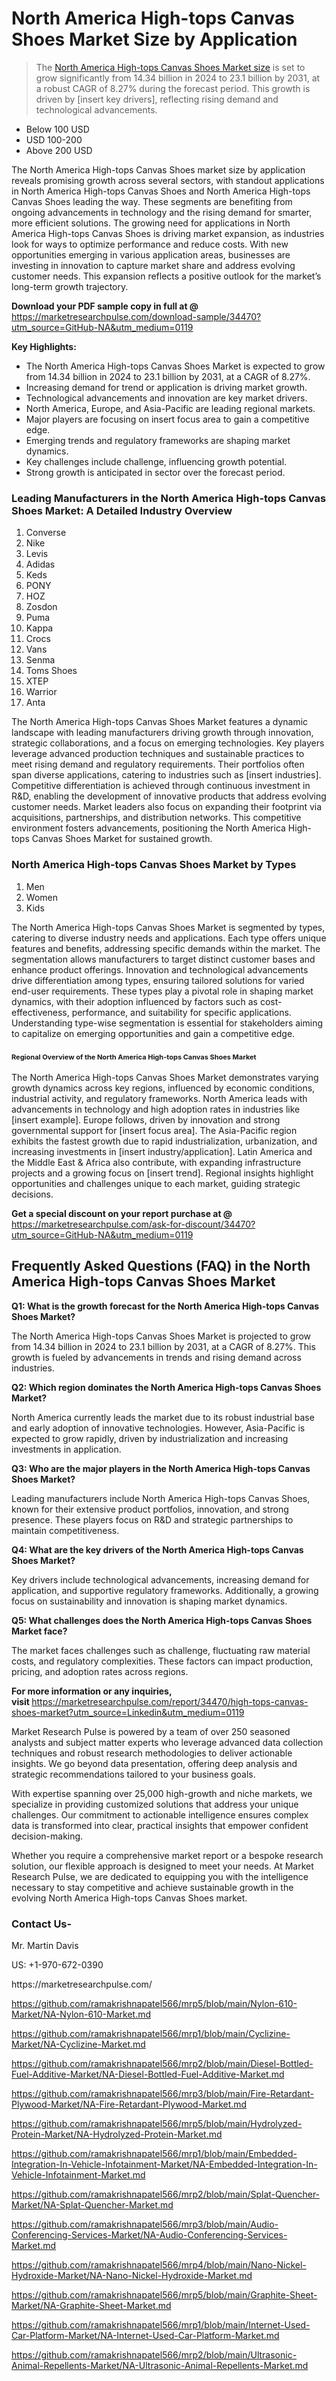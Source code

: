 <h1>North America High-tops Canvas Shoes Market&nbsp;Size by Application</h1><blockquote><p>The <a href="https://marketresearchpulse.com/download-sample/34470?utm_source=GitHub-NA&amp;utm_medium=0119">North America High-tops Canvas Shoes Market size</a> is set to grow significantly from 14.34 billion in 2024 to 23.1 billion by 2031, at a robust CAGR of 8.27% during the forecast period. This growth is driven by [insert key drivers], reflecting rising demand and technological advancements.</p></blockquote><ul><li>Below 100 USD<li> USD 100-200<li> Above 200 USD</li></ul><p>The North America High-tops Canvas Shoes market size by application reveals promising growth across several sectors, with standout applications in North America High-tops Canvas Shoes and North America High-tops Canvas Shoes leading the way. These segments are benefiting from ongoing advancements in technology and the rising demand for smarter, more efficient solutions. The growing need for applications in North America High-tops Canvas Shoes is driving market expansion, as industries look for ways to optimize performance and reduce costs. With new opportunities emerging in various application areas, businesses are investing in innovation to capture market share and address evolving customer needs. This expansion reflects a positive outlook for the market’s long-term growth trajectory.</p><p><strong>Download your PDF sample copy in full at @ </strong><a href="https://marketresearchpulse.com/download-sample/34470?utm_source=GitHub-NA&amp;utm_medium=0119">https://marketresearchpulse.com/download-sample/34470?utm_source=GitHub-NA&amp;utm_medium=0119</a></p><p><strong>Key Highlights: </strong></p><ul><li>The North America High-tops Canvas Shoes Market is expected to grow from 14.34 billion in 2024 to 23.1 billion by 2031, at a CAGR of 8.27%.</li><li>Increasing demand for trend or application is driving market growth.</li><li>Technological advancements and innovation are key market drivers.</li><li>North America, Europe, and Asia-Pacific are leading regional markets.</li><li>Major players are focusing on insert focus area to gain a competitive edge.</li><li>Emerging trends and regulatory frameworks are shaping market dynamics.</li><li>Key challenges include challenge, influencing growth potential.</li><li>Strong growth is anticipated in sector over the forecast period.</li></ul><h3>Leading Manufacturers in the North America High-tops Canvas Shoes Market: A Detailed Industry Overview</h3><ol><li>Converse</li><li>Nike</li><li>Levis</li><li>Adidas</li><li>Keds</li><li>PONY</li><li>HOZ</li><li>Zosdon</li><li>Puma</li><li>Kappa</li><li>Crocs</li><li>Vans</li><li>Senma</li><li>Toms Shoes</li><li>XTEP</li><li>Warrior</li><li>Anta</li></ol><div class="flex max-w-full flex-col flex-grow"><div class="min-h-8 text-message flex w-full flex-col items-end gap-2 whitespace-normal break-words [.text-message+&amp;]:mt-5" dir="auto" data-message-author-role="assistant" data-message-id="fd8432e4-4910-450d-b182-61b7bfb0a01f" data-message-model-slug="gpt-4o"><div class="flex w-full flex-col gap-1 empty:hidden first:pt-[3px]"><div class="markdown prose w-full break-words dark:prose-invert light"><p>The North America High-tops Canvas Shoes Market features a dynamic landscape with leading manufacturers driving growth through innovation, strategic collaborations, and a focus on emerging technologies. Key players leverage advanced production techniques and sustainable practices to meet rising demand and regulatory requirements. Their portfolios often span diverse applications, catering to industries such as [insert industries]. Competitive differentiation is achieved through continuous investment in R&amp;D, enabling the development of innovative products that address evolving customer needs. Market leaders also focus on expanding their footprint via acquisitions, partnerships, and distribution networks. This competitive environment fosters advancements, positioning the North America High-tops Canvas Shoes Market for sustained growth.</p></div></div></div></div><h3>North America High-tops Canvas Shoes Market by Types</h3><ol><li>Men<li> Women<li> Kids</li></ol><div class="flex max-w-full flex-col flex-grow"><div class="min-h-8 text-message flex w-full flex-col items-end gap-2 whitespace-normal break-words [.text-message+&amp;]:mt-5" dir="auto" data-message-author-role="assistant" data-message-id="084470be-0bb7-4664-bddf-5156b4f41249" data-message-model-slug="gpt-4o-mini"><div class="flex w-full flex-col gap-1 empty:hidden first:pt-[3px]"><div class="markdown prose w-full break-words dark:prose-invert light"><p>The North America High-tops Canvas Shoes Market is segmented by types, catering to diverse industry needs and applications. Each type offers unique features and benefits, addressing specific demands within the market. The segmentation allows manufacturers to target distinct customer bases and enhance product offerings. Innovation and technological advancements drive differentiation among types, ensuring tailored solutions for varied end-user requirements. These types play a pivotal role in shaping market dynamics, with their adoption influenced by factors such as cost-effectiveness, performance, and suitability for specific applications. Understanding type-wise segmentation is essential for stakeholders aiming to capitalize on emerging opportunities and gain a competitive edge.</p></div></div></div></div><h3><span style="font-size: 11px;">Regional Overview of the North America High-tops Canvas Shoes Market</span></h3><div class="flex max-w-full flex-col flex-grow"><div class="min-h-8 text-message flex w-full flex-col items-end gap-2 whitespace-normal break-words [.text-message+&amp;]:mt-5" dir="auto" data-message-author-role="assistant" data-message-id="e9038762-ce64-4e30-91c9-9bd413514231" data-message-model-slug="gpt-4o-mini"><div class="flex w-full flex-col gap-1 empty:hidden first:pt-[3px]"><div class="markdown prose w-full break-words dark:prose-invert light"><p>The North America High-tops Canvas Shoes Market demonstrates varying growth dynamics across key regions, influenced by economic conditions, industrial activity, and regulatory frameworks. North America leads with advancements in technology and high adoption rates in industries like [insert example]. Europe follows, driven by innovation and strong governmental support for [insert focus area]. The Asia-Pacific region exhibits the fastest growth due to rapid industrialization, urbanization, and increasing investments in [insert industry/application]. Latin America and the Middle East &amp; Africa also contribute, with expanding infrastructure projects and a growing focus on [insert trend]. Regional insights highlight opportunities and challenges unique to each market, guiding strategic decisions.</p></div></div></div></div><p><strong>Get a special discount on your report purchase at @ </strong><a href="https://marketresearchpulse.com/ask-for-discount/34470?utm_source=GitHub-NA&amp;utm_medium=0119">https://marketresearchpulse.com/ask-for-discount/34470?utm_source=GitHub-NA&amp;utm_medium=0119</a></p><h2>Frequently Asked Questions (FAQ) in the North America High-tops Canvas Shoes Market</h2><p><strong>Q1: What is the growth forecast for the North America High-tops Canvas Shoes Market?</strong></p><p>The North America High-tops Canvas Shoes Market is projected to grow from 14.34 billion in 2024 to 23.1 billion by 2031, at a CAGR of 8.27%. This growth is fueled by advancements in trends and rising demand across industries.</p><p><strong>Q2: Which region dominates the North America High-tops Canvas Shoes Market?</strong></p><p>North America currently leads the market due to its robust industrial base and early adoption of innovative technologies. However, Asia-Pacific is expected to grow rapidly, driven by industrialization and increasing investments in application.</p><p><strong>Q3: Who are the major players in the North America High-tops Canvas Shoes Market?</strong></p><p>Leading manufacturers include North America High-tops Canvas Shoes, known for their extensive product portfolios, innovation, and strong presence. These players focus on R&amp;D and strategic partnerships to maintain competitiveness.</p><p><strong>Q4: What are the key drivers of the North America High-tops Canvas Shoes Market?</strong></p><p>Key drivers include technological advancements, increasing demand for application, and supportive regulatory frameworks. Additionally, a growing focus on sustainability and innovation is shaping market dynamics.</p><p><strong>Q5: What challenges does the North America High-tops Canvas Shoes Market face?</strong></p><p>The market faces challenges such as challenge, fluctuating raw material costs, and regulatory complexities. These factors can impact production, pricing, and adoption rates across regions.</p><p><strong>For more information or any inquiries, visit&nbsp;</strong><a href="https://marketresearchpulse.com/report/34470/high-tops-canvas-shoes-market?utm_source=Linkedin&utm_medium=0119">https://marketresearchpulse.com/report/34470/high-tops-canvas-shoes-market?utm_source=Linkedin&utm_medium=0119</a></p><p>Market Research Pulse is powered by a team of over 250 seasoned analysts and subject matter experts who leverage advanced data collection techniques and robust research methodologies to deliver actionable insights. We go beyond data presentation, offering deep analysis and strategic recommendations tailored to your business goals.</p><p>With expertise spanning over 25,000 high-growth and niche markets, we specialize in providing customized solutions that address your unique challenges. Our commitment to actionable intelligence ensures complex data is transformed into clear, practical insights that empower confident decision-making.</p><p>Whether you require a comprehensive market report or a bespoke research solution, our flexible approach is designed to meet your needs. At Market Research Pulse, we are dedicated to equipping you with the intelligence necessary to stay competitive and achieve sustainable growth in the evolving North America High-tops Canvas Shoes market.</p><h3><strong>Contact Us-</strong></h3><p>Mr. Martin Davis</p><p>US: +1-970-672-0390</p><p>https://marketresearchpulse.com/</p><p><a href="https://github.com/ramakrishnapatel566/mrp5/blob/main/Nylon-610-Market/NA-Nylon-610-Market.md">https://github.com/ramakrishnapatel566/mrp5/blob/main/Nylon-610-Market/NA-Nylon-610-Market.md</a></p><p><a href="https://github.com/ramakrishnapatel566/mrp1/blob/main/Cyclizine-Market/NA-Cyclizine-Market.md">https://github.com/ramakrishnapatel566/mrp1/blob/main/Cyclizine-Market/NA-Cyclizine-Market.md</a></p><p><a href="https://github.com/ramakrishnapatel566/mrp2/blob/main/Diesel-Bottled-Fuel-Additive-Market/NA-Diesel-Bottled-Fuel-Additive-Market.md">https://github.com/ramakrishnapatel566/mrp2/blob/main/Diesel-Bottled-Fuel-Additive-Market/NA-Diesel-Bottled-Fuel-Additive-Market.md</a></p><p><a href="https://github.com/ramakrishnapatel566/mrp3/blob/main/Fire-Retardant-Plywood-Market/NA-Fire-Retardant-Plywood-Market.md">https://github.com/ramakrishnapatel566/mrp3/blob/main/Fire-Retardant-Plywood-Market/NA-Fire-Retardant-Plywood-Market.md</a></p><p><a href="https://github.com/ramakrishnapatel566/mrp5/blob/main/Hydrolyzed-Protein-Market/NA-Hydrolyzed-Protein-Market.md">https://github.com/ramakrishnapatel566/mrp5/blob/main/Hydrolyzed-Protein-Market/NA-Hydrolyzed-Protein-Market.md</a></p><p><a href="https://github.com/ramakrishnapatel566/mrp1/blob/main/Embedded-Integration-In-Vehicle-Infotainment-Market/NA-Embedded-Integration-In-Vehicle-Infotainment-Market.md">https://github.com/ramakrishnapatel566/mrp1/blob/main/Embedded-Integration-In-Vehicle-Infotainment-Market/NA-Embedded-Integration-In-Vehicle-Infotainment-Market.md</a></p><p><a href="https://github.com/ramakrishnapatel566/mrp2/blob/main/Splat-Quencher-Market/NA-Splat-Quencher-Market.md">https://github.com/ramakrishnapatel566/mrp2/blob/main/Splat-Quencher-Market/NA-Splat-Quencher-Market.md</a></p><p><a href="https://github.com/ramakrishnapatel566/mrp3/blob/main/Audio-Conferencing-Services-Market/NA-Audio-Conferencing-Services-Market.md">https://github.com/ramakrishnapatel566/mrp3/blob/main/Audio-Conferencing-Services-Market/NA-Audio-Conferencing-Services-Market.md</a></p><p><a href="https://github.com/ramakrishnapatel566/mrp4/blob/main/Nano-Nickel-Hydroxide-Market/NA-Nano-Nickel-Hydroxide-Market.md">https://github.com/ramakrishnapatel566/mrp4/blob/main/Nano-Nickel-Hydroxide-Market/NA-Nano-Nickel-Hydroxide-Market.md</a></p><p><a href="https://github.com/ramakrishnapatel566/mrp5/blob/main/Graphite-Sheet-Market/NA-Graphite-Sheet-Market.md">https://github.com/ramakrishnapatel566/mrp5/blob/main/Graphite-Sheet-Market/NA-Graphite-Sheet-Market.md</a></p><p><a href="https://github.com/ramakrishnapatel566/mrp1/blob/main/Internet-Used-Car-Platform-Market/NA-Internet-Used-Car-Platform-Market.md">https://github.com/ramakrishnapatel566/mrp1/blob/main/Internet-Used-Car-Platform-Market/NA-Internet-Used-Car-Platform-Market.md</a></p><p><a href="https://github.com/ramakrishnapatel566/mrp2/blob/main/Ultrasonic-Animal-Repellents-Market/NA-Ultrasonic-Animal-Repellents-Market.md">https://github.com/ramakrishnapatel566/mrp2/blob/main/Ultrasonic-Animal-Repellents-Market/NA-Ultrasonic-Animal-Repellents-Market.md</a></p>
